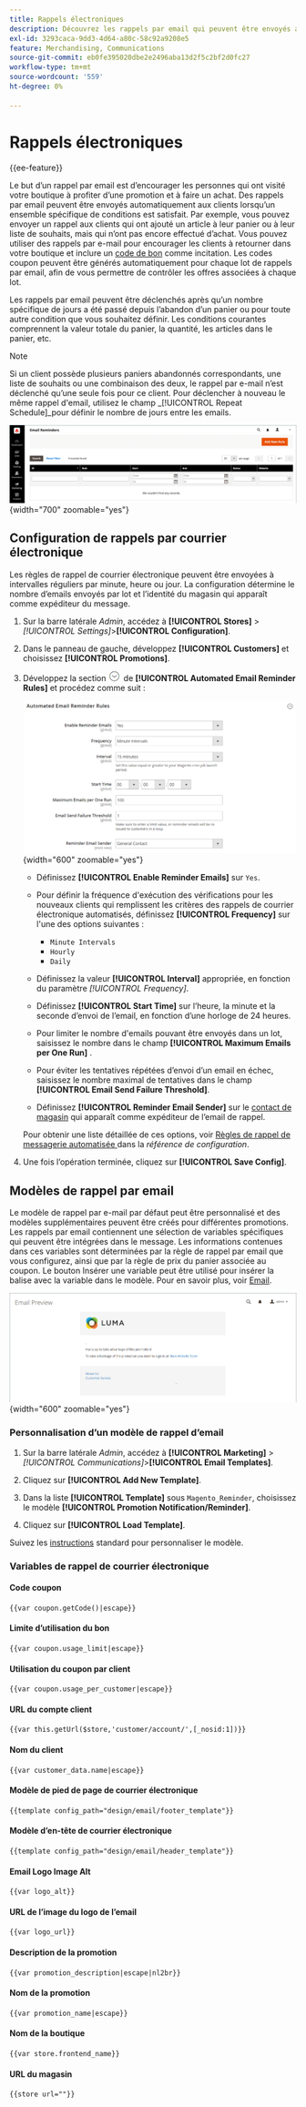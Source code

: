 ```yaml
---
title: Rappels électroniques
description: Découvrez les rappels par email qui peuvent être envoyés automatiquement aux clients lorsqu’un ensemble spécifique de conditions est satisfait.
exl-id: 3293caca-9dd3-4d64-a80c-58c92a9208e5
feature: Merchandising, Communications
source-git-commit: eb0fe395020dbe2e2496aba13d2f5c2bf2d0fc27
workflow-type: tm+mt
source-wordcount: '559'
ht-degree: 0%

---
```


# Rappels électroniques

{{ee-feature}}

Le but d’un rappel par email est d’encourager les personnes qui ont visité votre boutique à profiter d’une promotion et à faire un achat. Des rappels par email peuvent être envoyés automatiquement aux clients lorsqu’un ensemble spécifique de conditions est satisfait. Par exemple, vous pouvez envoyer un rappel aux clients qui ont ajouté un article à leur panier ou à leur liste de souhaits, mais qui n’ont pas encore effectué d’achat. Vous pouvez utiliser des rappels par e-mail pour encourager les clients à retourner dans votre boutique et inclure un [code de bon](price-rules-cart-coupon.md) comme incitation. Les codes coupon peuvent être générés automatiquement pour chaque lot de rappels par email, afin de vous permettre de contrôler les offres associées à chaque lot.

Les rappels par email peuvent être déclenchés après qu’un nombre spécifique de jours a été passé depuis l’abandon d’un panier ou pour toute autre condition que vous souhaitez définir. Les conditions courantes comprennent la valeur totale du panier, la quantité, les articles dans le panier, etc.

>[!NOTE]
>
>Si un client possède plusieurs paniers abandonnés correspondants, une liste de souhaits ou une combinaison des deux, le rappel par e-mail n’est déclenché qu’une seule fois pour ce client. Pour déclencher à nouveau le même rappel d&#39;email, utilisez le champ _[!UICONTROL Repeat Schedule]_pour définir le nombre de jours entre les emails.

![Rappels de courriel](./assets/email-reminders.png){width="700" zoomable="yes"}

## Configuration de rappels par courrier électronique

Les règles de rappel de courrier électronique peuvent être envoyées à intervalles réguliers par minute, heure ou jour. La configuration détermine le nombre d’emails envoyés par lot et l’identité du magasin qui apparaît comme expéditeur du message.

1. Sur la barre latérale _Admin_, accédez à **[!UICONTROL Stores]** > _[!UICONTROL Settings]_>**[!UICONTROL Configuration]**.

1. Dans le panneau de gauche, développez **[!UICONTROL Customers]** et choisissez **[!UICONTROL Promotions]**.

1. Développez la section ![Sélecteur d’extension](../assets/icon-display-expand.png) de **[!UICONTROL Automated Email Reminder Rules]** et procédez comme suit :

   ![Configuration des clients - règles de rappel de courrier électronique automatisé](../configuration-reference/customers/assets/promotions-automated-email-reminder-rules.png){width="600" zoomable="yes"}

   - Définissez **[!UICONTROL Enable Reminder Emails]** sur `Yes`.

   - Pour définir la fréquence d&#39;exécution des vérifications pour les nouveaux clients qui remplissent les critères des rappels de courrier électronique automatisés, définissez **[!UICONTROL Frequency]** sur l&#39;une des options suivantes :

      - `Minute Intervals`
      - `Hourly`
      - `Daily`

   - Définissez la valeur **[!UICONTROL Interval]** appropriée, en fonction du paramètre _[!UICONTROL Frequency]_.

   - Définissez **[!UICONTROL Start Time]** sur l’heure, la minute et la seconde d’envoi de l’email, en fonction d’une horloge de 24 heures.

   - Pour limiter le nombre d&#39;emails pouvant être envoyés dans un lot, saisissez le nombre dans le champ **[!UICONTROL Maximum Emails per One Run]** .

   - Pour éviter les tentatives répétées d’envoi d’un email en échec, saisissez le nombre maximal de tentatives dans le champ **[!UICONTROL Email Send Failure Threshold]**.

   - Définissez **[!UICONTROL Reminder Email Sender]** sur le [contact de magasin](../getting-started/store-details.md#store-email-addresses) qui apparaît comme expéditeur de l’email de rappel.

   Pour obtenir une liste détaillée de ces options, voir [ Règles de rappel de messagerie automatisée ](../configuration-reference/customers/promotions.md#automated-email-reminder-rules) dans la _référence de configuration_.

1. Une fois l’opération terminée, cliquez sur **[!UICONTROL Save Config]**.

## Modèles de rappel par email

Le modèle de rappel par e-mail par défaut peut être personnalisé et des modèles supplémentaires peuvent être créés pour différentes promotions. Les rappels par email contiennent une sélection de variables spécifiques qui peuvent être intégrées dans le message. Les informations contenues dans ces variables sont déterminées par la règle de rappel par email que vous configurez, ainsi que par la règle de prix du panier associée au coupon. Le bouton Insérer une variable peut être utilisé pour insérer la balise avec la variable dans le modèle. Pour en savoir plus, voir [Email](../systems/email-templates.md).

![Aperçu du rappel par email](./assets/email-reminder-preview-promotion-template.png){width="600" zoomable="yes"}

### Personnalisation d’un modèle de rappel d’email

1. Sur la barre latérale _Admin_, accédez à **[!UICONTROL Marketing]** > _[!UICONTROL Communications]_>**[!UICONTROL Email Templates]**.

1. Cliquez sur **[!UICONTROL Add New Template]**.

1. Dans la liste **[!UICONTROL Template]** sous `Magento_Reminder`, choisissez le modèle **[!UICONTROL Promotion Notification/Reminder]**.

1. Cliquez sur **[!UICONTROL Load Template]**.

Suivez les [instructions](../systems/email-template-custom.md) standard pour personnaliser le modèle.

### Variables de rappel de courrier électronique

#### Code coupon

```
{{var coupon.getCode()|escape}}
```

#### Limite d’utilisation du bon

```
{{var coupon.usage_limit|escape}}
```

#### Utilisation du coupon par client

```
{{var coupon.usage_per_customer|escape}}
```

#### URL du compte client

```
{{var this.getUrl($store,'customer/account/',[_nosid:1])}}
```

#### Nom du client

```
{{var customer_data.name|escape}}
```

#### Modèle de pied de page de courrier électronique

```
{{template config_path="design/email/footer_template"}}
```

#### Modèle d’en-tête de courrier électronique

```
{{template config_path="design/email/header_template"}}
```

#### Email Logo Image Alt

```
{{var logo_alt}}
```

#### URL de l’image du logo de l’email

```
{{var logo_url}}
```

#### Description de la promotion

```
{{var promotion_description|escape|nl2br}}
```

#### Nom de la promotion

```
{{var promotion_name|escape}}
```

#### Nom de la boutique

```
{{var store.frontend_name}}
```

#### URL du magasin

```
{{store url=""}}
```
